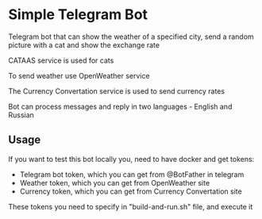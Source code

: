 # Simple Telegram Bot

Telegram bot that can show the weather of a specified city, send a random picture with a cat and show the exchange rate

CATAAS service is used for cats

To send weather use OpenWeather service 

The Currency Convertation service is used to send currency rates

Bot can process messages and reply in two languages - English and Russian

## Usage

If you want to test this bot locally you, need to have docker and get tokens:

- Telegram bot token, which you can get from @BotFather in telegram 
- Weather token, which you can get from OpenWeather site
- Currency token, which you can get from Currency Convertation site

These tokens you need to specify in "build-and-run.sh" file, and execute it
